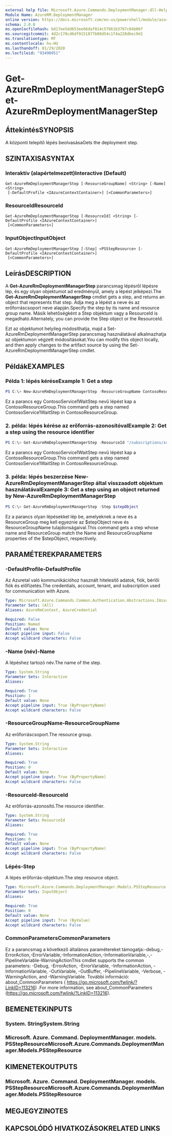 ```yaml
---
external help file: Microsoft.Azure.Commands.DeploymentManager.dll-Help.xml
Module Name: AzureRM.DeploymentManager
online version: https://docs.microsoft.com/en-us/powershell/module/azurerm.deploymentmanager/get-azurermdeploymentmanagerstep
schema: 2.0.0
ms.openlocfilehash: bd17ee5dd653ee66daf014c57661b3787c04b06f
ms.sourcegitcommit: 4d2c178cd6df9151877b08d54c1f4a228dbec9d1
ms.translationtype: MT
ms.contentlocale: hu-HU
ms.lasthandoff: 01/29/2020
ms.locfileid: "93490951"
---
```

# <span data-ttu-id="42a71-101">Get-AzureRmDeploymentManagerStep</span><span class="sxs-lookup"><span data-stu-id="42a71-101">Get-AzureRmDeploymentManagerStep</span></span>

## <span data-ttu-id="42a71-102">Áttekintés</span><span class="sxs-lookup"><span data-stu-id="42a71-102">SYNOPSIS</span></span>
<span data-ttu-id="42a71-103">A központi telepítő lépés beolvasása</span><span class="sxs-lookup"><span data-stu-id="42a71-103">Gets the deployment step.</span></span>

## <span data-ttu-id="42a71-104">SZINTAXISA</span><span class="sxs-lookup"><span data-stu-id="42a71-104">SYNTAX</span></span>

### <span data-ttu-id="42a71-105">Interaktív (alapértelmezett)</span><span class="sxs-lookup"><span data-stu-id="42a71-105">Interactive (Default)</span></span>
```
Get-AzureRmDeploymentManagerStep [-ResourceGroupName] <String> [-Name] <String>
 [-DefaultProfile <IAzureContextContainer>] [<CommonParameters>]
```

### <span data-ttu-id="42a71-106">ResourceId</span><span class="sxs-lookup"><span data-stu-id="42a71-106">ResourceId</span></span>
```
Get-AzureRmDeploymentManagerStep [-ResourceId] <String> [-DefaultProfile <IAzureContextContainer>]
 [<CommonParameters>]
```

### <span data-ttu-id="42a71-107">InputObject</span><span class="sxs-lookup"><span data-stu-id="42a71-107">InputObject</span></span>
```
Get-AzureRmDeploymentManagerStep [-Step] <PSStepResource> [-DefaultProfile <IAzureContextContainer>]
 [<CommonParameters>]
```

## <span data-ttu-id="42a71-108">Leírás</span><span class="sxs-lookup"><span data-stu-id="42a71-108">DESCRIPTION</span></span>
<span data-ttu-id="42a71-109">A **Get-AzureRmDeploymentManagerStep** parancsmag lépésről lépésre lép, és egy olyan objektumot ad eredményül, amely a lépést jelképezi.</span><span class="sxs-lookup"><span data-stu-id="42a71-109">The **Get-AzureRmDeploymentManagerStep** cmdlet gets a step, and returns an object that represents that step.</span></span>
<span data-ttu-id="42a71-110">Adja meg a lépést a neve és az erőforráscsoport neve alapján.</span><span class="sxs-lookup"><span data-stu-id="42a71-110">Specify the step by its name and resource group name.</span></span> <span data-ttu-id="42a71-111">Másik lehetőségként a Step objektum vagy a ResourceId is megadható.</span><span class="sxs-lookup"><span data-stu-id="42a71-111">Alternately, you can provide the Step object or the ResourceId.</span></span>

<span data-ttu-id="42a71-112">Ezt az objektumot helyileg módosíthatja, majd a Set-AzureRmDeploymentManagerStep parancsmag használatával alkalmazhatja az objektumon végzett módosításokat.</span><span class="sxs-lookup"><span data-stu-id="42a71-112">You can modify this object locally, and then apply changes to the artifact source by using the Set-AzureRmDeploymentManagerStep cmdlet.</span></span>

## <span data-ttu-id="42a71-113">Példák</span><span class="sxs-lookup"><span data-stu-id="42a71-113">EXAMPLES</span></span>

### <span data-ttu-id="42a71-114">Példa 1: lépés kérése</span><span class="sxs-lookup"><span data-stu-id="42a71-114">Example 1: Get a step</span></span>
```powershell
PS C:\> New-AzureRmDeploymentManagerStep -ResourceGroupName ContosoResourceGroup -Name ContosoService1WaitStep
```

<span data-ttu-id="42a71-115">Ez a parancs egy ContosoService1WaitStep nevű lépést kap a ContosoResourceGroup.</span><span class="sxs-lookup"><span data-stu-id="42a71-115">This command gets a step named ContosoService1WaitStep in ContosoResourceGroup.</span></span>

### <span data-ttu-id="42a71-116">2. példa: lépés kérése az erőforrás-azonosítóval</span><span class="sxs-lookup"><span data-stu-id="42a71-116">Example 2: Get a step using the resource identifier</span></span>
```powershell
PS C:\> Get-AzureRmDeploymentManagerStep -ResourceId "/subscriptions/subscriptionId/resourcegroups/ContosoResourceGroup/providers/Microsoft.DeploymentManager/steps/ContosoService1WaitStep"
```

<span data-ttu-id="42a71-117">Ez a parancs egy ContosoService1WaitStep nevű lépést kap a ContosoResourceGroup.</span><span class="sxs-lookup"><span data-stu-id="42a71-117">This command gets a step named ContosoService1WaitStep in ContosoResourceGroup.</span></span>

### <span data-ttu-id="42a71-118">3. példa: lépés beszerzése New-AzureRmDeploymentManagerStep által visszaadott objektum használatával</span><span class="sxs-lookup"><span data-stu-id="42a71-118">Example 3: Get a step using an object returned by New-AzureRmDeploymentManagerStep</span></span>
```powershell
PS C:\> Get-AzureRmDeploymentManagerStep -Step $stepObject
```

 <span data-ttu-id="42a71-119">Ez a parancs olyan lépésekkel lép be, amelyeknek a neve és a ResourceGroup meg kell egyeznie az $stepObject neve és ResourceGroupName tulajdonságaival.</span><span class="sxs-lookup"><span data-stu-id="42a71-119">This command gets a step whose name and ResourceGroup match the Name and ResourceGroupName properties of the $stepObject, respectively.</span></span>


## <span data-ttu-id="42a71-120">PARAMÉTEREK</span><span class="sxs-lookup"><span data-stu-id="42a71-120">PARAMETERS</span></span>

### <span data-ttu-id="42a71-121">-DefaultProfile</span><span class="sxs-lookup"><span data-stu-id="42a71-121">-DefaultProfile</span></span>
<span data-ttu-id="42a71-122">Az Azuretal való kommunikációhoz használt hitelesítő adatok, fiók, bérlői fiók és előfizetés.</span><span class="sxs-lookup"><span data-stu-id="42a71-122">The credentials, account, tenant, and subscription used for communication with Azure.</span></span>

```yaml
Type: Microsoft.Azure.Commands.Common.Authentication.Abstractions.IAzureContextContainer
Parameter Sets: (All)
Aliases: AzureRmContext, AzureCredential

Required: False
Position: Named
Default value: None
Accept pipeline input: False
Accept wildcard characters: False
```

### <span data-ttu-id="42a71-123">-Name (név)</span><span class="sxs-lookup"><span data-stu-id="42a71-123">-Name</span></span>
<span data-ttu-id="42a71-124">A lépéshez tartozó név.</span><span class="sxs-lookup"><span data-stu-id="42a71-124">The name of the step.</span></span>

```yaml
Type: System.String
Parameter Sets: Interactive
Aliases:

Required: True
Position: 1
Default value: None
Accept pipeline input: True (ByPropertyName)
Accept wildcard characters: False
```

### <span data-ttu-id="42a71-125">-ResourceGroupName</span><span class="sxs-lookup"><span data-stu-id="42a71-125">-ResourceGroupName</span></span>
<span data-ttu-id="42a71-126">Az erőforráscsoport.</span><span class="sxs-lookup"><span data-stu-id="42a71-126">The resource group.</span></span>

```yaml
Type: System.String
Parameter Sets: Interactive
Aliases:

Required: True
Position: 0
Default value: None
Accept pipeline input: True (ByPropertyName)
Accept wildcard characters: False
```

### <span data-ttu-id="42a71-127">-ResourceId</span><span class="sxs-lookup"><span data-stu-id="42a71-127">-ResourceId</span></span>
<span data-ttu-id="42a71-128">Az erőforrás-azonosító.</span><span class="sxs-lookup"><span data-stu-id="42a71-128">The resource identifier.</span></span>

```yaml
Type: System.String
Parameter Sets: ResourceId
Aliases:

Required: True
Position: 0
Default value: None
Accept pipeline input: True (ByPropertyName)
Accept wildcard characters: False
```

### <span data-ttu-id="42a71-129">Lépés</span><span class="sxs-lookup"><span data-stu-id="42a71-129">-Step</span></span>
<span data-ttu-id="42a71-130">A lépés erőforrás-objektum.</span><span class="sxs-lookup"><span data-stu-id="42a71-130">The step resource object.</span></span>

```yaml
Type: Microsoft.Azure.Commands.DeploymentManager.Models.PSStepResource
Parameter Sets: InputObject
Aliases:

Required: True
Position: 0
Default value: None
Accept pipeline input: True (ByValue)
Accept wildcard characters: False
```

### <span data-ttu-id="42a71-131">CommonParameters</span><span class="sxs-lookup"><span data-stu-id="42a71-131">CommonParameters</span></span>
<span data-ttu-id="42a71-132">Ez a parancsmag a következő általános paramétereket támogatja:-debug,-ErrorAction,-ErrorVariable,-InformationAction,-InformationVariable,-,-PipelineVariable-WarningAction</span><span class="sxs-lookup"><span data-stu-id="42a71-132">This cmdlet supports the common parameters: -Debug, -ErrorAction, -ErrorVariable, -InformationAction, -InformationVariable, -OutVariable, -OutBuffer, -PipelineVariable, -Verbose, -WarningAction, and -WarningVariable.</span></span>
<span data-ttu-id="42a71-133">További információ: about_CommonParameters ( https://go.microsoft.com/fwlink/?LinkID=113216) .</span><span class="sxs-lookup"><span data-stu-id="42a71-133">For more information, see about_CommonParameters (https://go.microsoft.com/fwlink/?LinkID=113216).</span></span>

## <span data-ttu-id="42a71-134">BEMENETEK</span><span class="sxs-lookup"><span data-stu-id="42a71-134">INPUTS</span></span>

### <span data-ttu-id="42a71-135">System. String</span><span class="sxs-lookup"><span data-stu-id="42a71-135">System.String</span></span>

### <span data-ttu-id="42a71-136">Microsoft. Azure. Command. DeploymentManager. models. PSStepResource</span><span class="sxs-lookup"><span data-stu-id="42a71-136">Microsoft.Azure.Commands.DeploymentManager.Models.PSStepResource</span></span>

## <span data-ttu-id="42a71-137">KIMENETEK</span><span class="sxs-lookup"><span data-stu-id="42a71-137">OUTPUTS</span></span>

### <span data-ttu-id="42a71-138">Microsoft. Azure. Command. DeploymentManager. models. PSStepResource</span><span class="sxs-lookup"><span data-stu-id="42a71-138">Microsoft.Azure.Commands.DeploymentManager.Models.PSStepResource</span></span>

## <span data-ttu-id="42a71-139">MEGJEGYZI</span><span class="sxs-lookup"><span data-stu-id="42a71-139">NOTES</span></span>

## <span data-ttu-id="42a71-140">KAPCSOLÓDÓ HIVATKOZÁSOK</span><span class="sxs-lookup"><span data-stu-id="42a71-140">RELATED LINKS</span></span>
